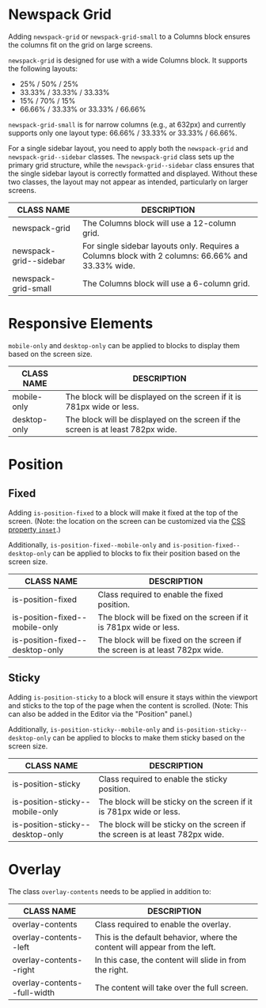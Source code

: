 # Newspack Grid

Adding `newspack-grid` or `newspack-grid-small` to a Columns block ensures the columns fit on the grid on large screens.

`newspack-grid` is designed for use with a wide Columns block. It supports the following layouts:

- 25% / 50% / 25%
- 33.33% / 33.33% / 33.33%
- 15% / 70% / 15%
- 66.66% / 33.33% or 33.33% / 66.66%

`newspack-grid-small` is for narrow columns (e.g., at 632px) and currently supports only one layout type: 66.66% / 33.33% or 33.33% / 66.66%.

For a single sidebar layout, you need to apply both the `newspack-grid` and `newspack-grid--sidebar` classes. The `newspack-grid` class sets up the primary grid structure, while the `newspack-grid--sidebar` class ensures that the single sidebar layout is correctly formatted and displayed. Without these two classes, the layout may not appear as intended, particularly on larger screens.

| CLASS NAME             | DESCRIPTION                                                                                       |
| ---------------------- | ------------------------------------------------------------------------------------------------- |
| newspack-grid          | The Columns block will use a 12-column grid.                                                      |
| newspack-grid--sidebar | For single sidebar layouts only. Requires a Columns block with 2 columns: 66.66% and 33.33% wide. |
| newspack-grid-small    | The Columns block will use a 6-column grid.                                                       |

# Responsive Elements

`mobile-only` and `desktop-only` can be applied to blocks to display them based on the screen size.

| CLASS NAME   | DESCRIPTION                                                                     |
| -------------| ------------------------------------------------------------------------------- |
| mobile-only  | The block will be displayed on the screen if it is 781px wide or less.          |
| desktop-only | The block will be displayed on the screen if the screen is at least 782px wide. |

# Position

## Fixed

Adding `is-position-fixed` to a block will make it fixed at the top of the screen. (Note: the location on the screen can be customized via the [CSS property `inset`](https://developer.mozilla.org/en-US/docs/Web/CSS/position).)

Additionally, `is-position-fixed--mobile-only` and `is-position-fixed--desktop-only` can be applied to blocks to fix their position based on the screen size.

| CLASS NAME                      | DESCRIPTION                                                                 |
| --------------------------------| --------------------------------------------------------------------------- |
| is-position-fixed               | Class required to enable the fixed position.                                |
| is-position-fixed--mobile-only  | The block will be fixed on the screen if it is 781px wide or less.          |
| is-position-fixed--desktop-only | The block will be fixed on the screen if the screen is at least 782px wide. |

## Sticky

Adding `is-position-sticky` to a block will ensure it stays within the viewport and sticks to the top of the page when the content is scrolled. (Note: This can also be added in the Editor via the "Position" panel.)

Additionally, `is-position-sticky--mobile-only` and `is-position-sticky--desktop-only` can be applied to blocks to make them sticky based on the screen size.

| CLASS NAME                       | DESCRIPTION                                                                  |
| ---------------------------------| ---------------------------------------------------------------------------- |
| is-position-sticky               | Class required to enable the sticky position.                                |
| is-position-sticky--mobile-only  | The block will be sticky on the screen if it is 781px wide or less.          |
| is-position-sticky--desktop-only | The block will be sticky on the screen if the screen is at least 782px wide. |

# Overlay

The class `overlay-contents` needs to be applied in addition to:

| CLASS NAME                   | DESCRIPTION                                                                |
| ---------------------------- | -------------------------------------------------------------------------- |
| overlay-contents             | Class required to enable the overlay.                                      |
| overlay-contents--left       | This is the default behavior, where the content will appear from the left. |
| overlay-contents--right      | In this case, the content will slide in from the right.                    |
| overlay-contents--full-width | The content will take over the full screen.                                |

